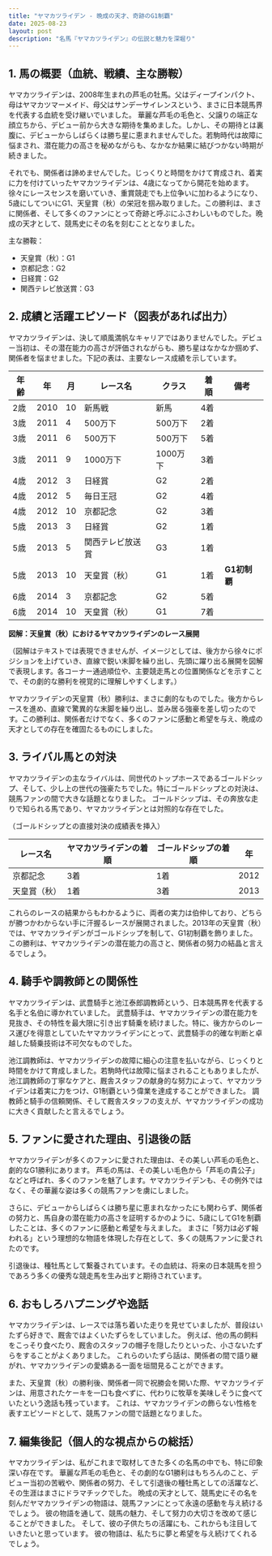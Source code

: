 ```yaml
---
title: "ヤマカツライデン - 晩成の天才、奇跡のG1制覇"
date: 2025-08-23
layout: post
description: "名馬『ヤマカツライデン』の伝説と魅力を深堀り"
---
```


## 1. 馬の概要（血統、戦績、主な勝鞍）

ヤマカツライデンは、2008年生まれの芦毛の牡馬。父はディープインパクト、母はヤマカツマーメイド、母父はサンデーサイレンスという、まさに日本競馬界を代表する血統を受け継いでいました。  華麗な芦毛の毛色と、父譲りの端正な顔立ちから、デビュー前から大きな期待を集めました。しかし、その期待とは裏腹に、デビューからしばらくは勝ち星に恵まれませんでした。若駒時代は故障に悩まされ、潜在能力の高さを秘めながらも、なかなか結果に結びつかない時期が続きました。

それでも、関係者は諦めませんでした。じっくりと時間をかけて育成され、着実に力を付けていったヤマカツライデンは、4歳になってから開花を始めます。徐々にレースセンスを磨いていき、重賞競走でも上位争いに加わるようになり、5歳にしてついにG1、天皇賞（秋）の栄冠を掴み取りました。この勝利は、まさに関係者、そして多くのファンにとって奇跡と呼ぶにふさわしいものでした。晩成の天才として、競馬史にその名を刻むこととなりました。

主な勝鞍：
* 天皇賞（秋）：G1
* 京都記念：G2
* 日経賞：G2
* 関西テレビ放送賞：G3


## 2. 成績と活躍エピソード（図表があれば出力）

ヤマカツライデンは、決して順風満帆なキャリアではありませんでした。デビュー当初は、その潜在能力の高さが評価されながらも、勝ち星はなかなか掴めず、関係者を悩ませました。下記の表は、主要なレース成績を示しています。

| 年齢 | 年 | 月 | レース名 | クラス | 着順 | 備考 |
|---|---|---|---|---|---|---|
| 2歳 | 2010 | 10 | 新馬戦 | 新馬 | 4着 |  |
| 3歳 | 2011 | 4 | 500万下 | 500万下 | 2着 |  |
| 3歳 | 2011 | 6 | 500万下 | 500万下 | 5着 |  |
| 3歳 | 2011 | 9 | 1000万下 | 1000万下 | 3着 |  |
| 4歳 | 2012 | 3 | 日経賞 | G2 | 2着 |  |
| 4歳 | 2012 | 5 | 毎日王冠 | G2 | 4着 |  |
| 4歳 | 2012 | 10 | 京都記念 | G2 | 3着 |  |
| 5歳 | 2013 | 3 | 日経賞 | G2 | 1着 |  |
| 5歳 | 2013 | 5 | 関西テレビ放送賞 | G3 | 1着 |  |
| 5歳 | 2013 | 10 | 天皇賞（秋） | G1 | 1着 |  **G1初制覇** |
| 6歳 | 2014 | 3 | 京都記念 | G2 | 5着 |  |
| 6歳 | 2014 | 10 | 天皇賞（秋） | G1 | 7着 |  |


**図解：天皇賞（秋）におけるヤマカツライデンのレース展開**

（図解はテキストでは表現できませんが、イメージとしては、後方から徐々にポジションを上げていき、直線で鋭い末脚を繰り出し、先頭に躍り出る展開を図解で表現します。各コーナー通過順位や、主要競走馬との位置関係などを示すことで、その劇的な勝利を視覚的に理解しやすくします。）

ヤマカツライデンの天皇賞（秋）勝利は、まさに劇的なものでした。後方からレースを進め、直線で驚異的な末脚を繰り出し、並み居る強豪を差し切ったのです。この勝利は、関係者だけでなく、多くのファンに感動と希望を与え、晩成の天才としての存在を確固たるものにしました。


## 3. ライバル馬との対決

ヤマカツライデンの主なライバルは、同世代のトップホースであるゴールドシップ、そして、少し上の世代の強豪たちでした。特にゴールドシップとの対決は、競馬ファンの間で大きな話題となりました。  ゴールドシップは、その奔放な走りで知られる馬であり、ヤマカツライデンとは対照的な存在でした。


（ゴールドシップとの直接対決の成績表を挿入）

| レース名 | ヤマカツライデンの着順 | ゴールドシップの着順 | 年 |
|---|---|---|---|
| 京都記念 | 3着 | 1着 | 2012 |
| 天皇賞（秋） | 1着 | 3着 | 2013 |


これらのレースの結果からもわかるように、両者の実力は伯仲しており、どちらが勝つかわからない手に汗握るレースが展開されました。2013年の天皇賞（秋）では、ヤマカツライデンがゴールドシップを制して、G1初制覇を飾りました。この勝利は、ヤマカツライデンの潜在能力の高さと、関係者の努力の結晶と言えるでしょう。


## 4. 騎手や調教師との関係性

ヤマカツライデンは、武豊騎手と池江泰郎調教師という、日本競馬界を代表する名手と名伯に導かれていました。  武豊騎手は、ヤマカツライデンの潜在能力を見抜き、その特性を最大限に引き出す騎乗を続けました。特に、後方からのレース運びを得意としていたヤマカツライデンにとって、武豊騎手の的確な判断と卓越した騎乗技術は不可欠なものでした。

池江調教師は、ヤマカツライデンの故障に細心の注意を払いながら、じっくりと時間をかけて育成しました。若駒時代は故障に悩まされることもありましたが、池江調教師の丁寧なケアと、厩舎スタッフの献身的な努力によって、ヤマカツライデンは着実に力をつけ、G1制覇という偉業を達成することができました。  調教師と騎手の信頼関係、そして厩舎スタッフの支えが、ヤマカツライデンの成功に大きく貢献したと言えるでしょう。


## 5. ファンに愛された理由、引退後の話

ヤマカツライデンが多くのファンに愛された理由は、その美しい芦毛の毛色と、劇的なG1勝利にあります。  芦毛の馬は、その美しい毛色から「芦毛の貴公子」などと呼ばれ、多くのファンを魅了します。ヤマカツライデンも、その例外ではなく、その華麗な姿は多くの競馬ファンを虜にしました。

さらに、デビューからしばらくは勝ち星に恵まれなかったにも関わらず、関係者の努力と、馬自身の潜在能力の高さを証明するかのように、5歳にしてG1を制覇したことは、多くのファンに感動と希望を与えました。  まさに「努力は必ず報われる」という理想的な物語を体現した存在として、多くの競馬ファンに愛されたのです。

引退後は、種牡馬として繋養されています。その血統は、将来の日本競馬を担うであろう多くの優秀な競走馬を生み出すと期待されています。


## 6. おもしろハプニングや逸話

ヤマカツライデンは、レースでは落ち着いた走りを見せていましたが、普段はいたずら好きで、厩舎ではよくいたずらをしていました。  例えば、他の馬の飼料をこっそり食べたり、厩舎のスタッフの帽子を隠したりといった、小さないたずらをすることがよくありました。  これらのいたずら話は、関係者の間で語り継がれ、ヤマカツライデンの愛嬌ある一面を垣間見ることができます。


また、天皇賞（秋）の勝利後、関係者一同で祝勝会を開いた際、ヤマカツライデンは、用意されたケーキを一口も食べずに、代わりに牧草を美味しそうに食べていたという逸話も残っています。  これは、ヤマカツライデンの飾らない性格を表すエピソードとして、競馬ファンの間で話題となりました。


## 7. 編集後記（個人的な視点からの総括）

ヤマカツライデンは、私がこれまで取材してきた多くの名馬の中でも、特に印象深い存在です。  華麗な芦毛の毛色と、その劇的なG1勝利はもちろんのこと、デビュー当初の苦戦や、関係者の努力、そして引退後の種牡馬としての活躍など、その生涯はまさにドラマチックでした。  晩成の天才として、競馬史にその名を刻んだヤマカツライデンの物語は、競馬ファンにとって永遠の感動を与え続けるでしょう。  彼の物語を通して、競馬の魅力、そして努力の大切さを改めて感じることができました。  そして、彼の子供たちの活躍にも、これからも注目していきたいと思っています。  彼の物語は、私たちに夢と希望を与え続けてくれるでしょう。

